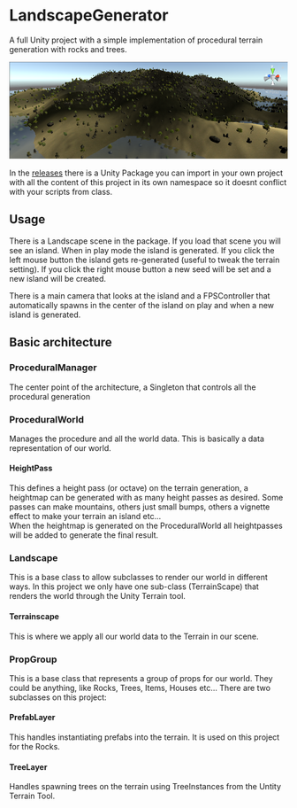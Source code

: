 # LandscapeGenerator
A full Unity project with a simple implementation of procedural terrain generation with rocks and trees.

![Island example](https://github.com/SintLucasAllStars/LandscapeGenerator/raw/master/screenshot.png)

In the [releases](https://github.com/SintLucasAllStars/LandscapeGenerator/releases) there is a Unity Package you can import in your own project with all the content of this project in its own namespace so it doesnt conflict with your scripts from class.

## Usage
There is a Landscape scene in the package. If you load that scene you will see an island. When in play mode the island is generated.
If you click the left mouse button the island gets re-generated (useful to tweak the terrain setting). If you click the right mouse button
a new seed will be set and a new island will be created.

There is a main camera that looks at the island and a FPSController that automatically spawns in the center of the island on play and when a 
new island is generated.

## Basic architecture
### ProceduralManager
The center point of the architecture, a Singleton that controls all the procedural generation

### ProceduralWorld
Manages the procedure and all the world data. This is basically a data representation of our world.

#### HeightPass
This defines a height pass (or octave) on the terrain generation, a heightmap can be generated with as many height passes as desired. Some passes can make mountains, others just small bumps, others a vignette effect to make your terrain an island etc...  
When the heightmap is generated on the ProceduralWorld all heightpasses will be added to generate the final result.

### Landscape
This is a base class to allow subclasses to render our world in different ways. In this project we only have one sub-class
(TerrainScape) that renders the world through the Unity Terrain tool.

#### Terrainscape
This is where we apply all our world data to the Terrain in our scene.

### PropGroup
This is a base class that represents a group of props for our world. They could be anything, like Rocks, Trees, Items, Houses etc...
There are two subclasses on this project:

#### PrefabLayer
This handles instantiating prefabs into the terrain. It is used on this project for the Rocks.

#### TreeLayer
Handles spawning trees on the terrain using TreeInstances from the Untity Terrain Tool.

